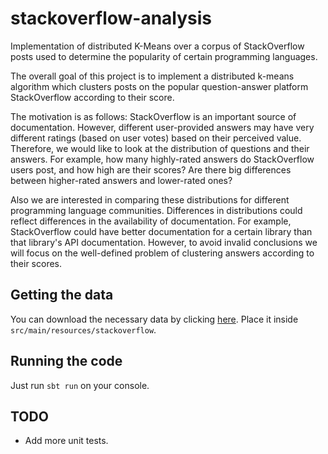 # stackoverflow-analysis
Implementation of distributed K-Means over a corpus of StackOverflow posts used to determine the popularity of certain programming languages.

The overall goal of this project is to implement a distributed k-means algorithm which clusters posts on the popular 
question-answer platform StackOverflow according to their score.

The motivation is as follows: StackOverflow is an important source of documentation. However, different user-provided answers 
may have very different ratings (based on user votes) based on their perceived value. Therefore, we would like to look at the 
distribution of questions and their answers. For example, how many highly-rated answers do StackOverflow users post, and 
how high are their scores? Are there big differences between higher-rated answers and lower-rated ones?

Also we are interested in comparing these distributions for different programming language communities. 
Differences in distributions could reflect differences in the availability of documentation. For example, StackOverflow 
could have better documentation for a certain library than that library's API documentation. However, to avoid invalid 
conclusions we will focus on the well-defined problem of clustering answers according to their scores.

## Getting the data

You can download the necessary data by clicking [here](https://drive.google.com/file/d/0B1SO9hJRt-hgSGt3eHRiOGx3dG8/view?usp=sharing). Place it inside `src/main/resources/stackoverflow`.

## Running the code

Just run `sbt run` on your console.

## TODO

 * Add more unit tests.
